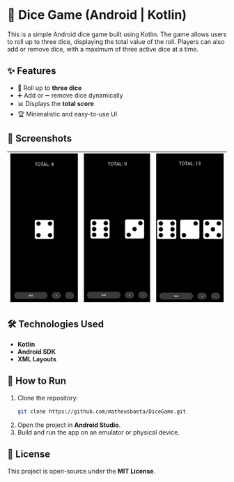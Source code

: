 # 🎲 Dice Game (Android | Kotlin)

This is a simple Android dice game built using Kotlin. The game allows users to roll up to three dice, displaying the total value of the roll. Players can also add or remove dice, with a maximum of three active dice at a time.

## ✨ Features
- 🎲 Roll up to **three dice**
- ➕ Add or ➖ remove dice dynamically
- 📊 Displays the **total score**
- 🏆 Minimalistic and easy-to-use UI

## 📸 Screenshots

| ![example_one_dice](images/example_dice_01.png) | ![example_two_dices](images/example_dice_02.png) | ![example_three_dice](images/example_dice_03.png) |
|:---:|:---:|:---:|


## 🛠️ Technologies Used
- **Kotlin**
- **Android SDK**
- **XML Layouts**

## 🚀 How to Run
1. Clone the repository:
   ```sh
   git clone https://github.com/matheusbaeta/DiceGame.git
   ```
2. Open the project in **Android Studio**.
3. Build and run the app on an emulator or physical device.

## 📜 License
This project is open-source under the **MIT License**.
